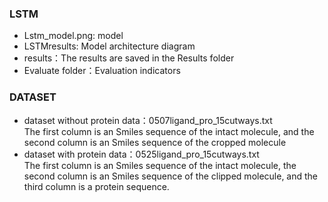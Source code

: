 ### LSTM
- Lstm_model.png: model  
- LSTMresults: Model architecture diagram  
- results：The results are saved in the Results folder    
- Evaluate folder：Evaluation indicators   
###  DATASET 
  - dataset without protein data：0507ligand_pro_15cutways.txt  
   The first column is an Smiles sequence of the intact molecule, and the second column is an Smiles sequence of the cropped molecule
  - dataset with protein data：0525ligand_pro_15cutways.txt  
  The first column is an Smiles sequence of the intact molecule, the second column is an Smiles sequence of the clipped molecule, and the third column is a protein sequence. 


